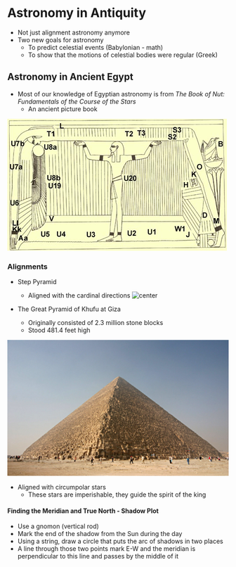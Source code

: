 # Astronomy in Antiquity
- Not just alignment astronomy anymore
- Two new goals for astronomy
	- To predict celestial events (Babylonian - math)
	- To show that the motions of celestial bodies were regular (Greek)

## Astronomy in Ancient Egypt
- Most of our knowledge of Egyptian astronomy is from *The Book of Nut: Fundamentals of the Course of the Stars*
	- An ancient picture book

![center](../zassets/Pasted%20image%2020231011105918.png)

### Alignments
- Step Pyramid
	- Aligned with the cardinal directions
![center](../zassets/Pasted%20image%2020231011110346.png)

- The Great Pyramid of Khufu at Giza
	- Originally consisted of 2.3 million stone blocks
	- Stood 481.4 feet high

![center](../zassets/Pasted%20image%2020231011110454.png)

- Aligned with circumpolar stars
	- These stars are imperishable, they guide the spirit of the king

#### Finding the Meridian and True North - Shadow Plot
- Use a gnomon (vertical rod)
- Mark the end of the shadow from the Sun during the day
- Using a string, draw a circle that puts the arc of shadows in two places
- A line through those two points mark E-W and the meridian is perpendicular to this line and passes by the middle of it



